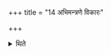 +++
title = "14 अभिमन्त्रणे विकारः"

+++

<details><summary>थिते</summary>

14. There will be modification at the time of addressing (these materials). 
</details>
